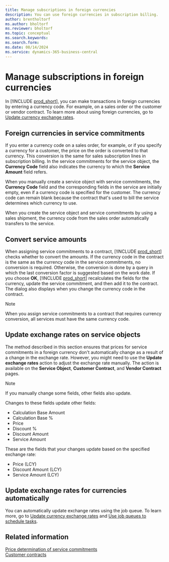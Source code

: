```yaml
---
title: Manage subscriptions in foreign currencies 
description: You can use foreign currencies in subscription billing.
author: brentholtorf
ms.author: bholtorf
ms.reviewer: bholtorf
ms.topic: conceptual
ms.search.keywords: 
ms.search.form: 
ms.date: 08/14/2024
ms.service: dynamics-365-business-central
---
```


# Manage subscriptions in foreign currencies

In [!INCLUDE [prod_short](../../includes/prod_short.md)], you can make transactions in foreign currencies by entering a currency code. For example, on a sales order or the customer or vendor contract. To learn more about using foreign currencies, go to [Update currency exchange rates](../../finance-how-update-currencies.md).

## Foreign currencies in service commitments

If you enter a currency code on a sales order, for example, or if you specify a currency for a customer, the price on the order is converted to that currency. This conversion is the same for sales subscription lines in subscription billing. In the service commitments for the service object, the **Currency Code** field also indicates the currency to which the **Service Amount** field refers.

When you manually create a service object with service commitments, the **Currency Code** field and the corresponding fields in the service are initially empty, even if a currency code is specified for the customer. The currency code can remain blank because the contract that's used to bill the service determines which currency to use.

When you create the service object and service commitments by using a sales shipment, the currency code from the sales order automatically transfers to the service.

## Convert service amounts

When assigning service commitments to a contract, [!INCLUDE [prod_short](../../includes/prod_short.md)] checks whether to convert the amounts. If the currency code in the contract is the same as the currency code in the service commitments, no conversion is required. Otherwise, the conversion is done by a query in which the last conversion factor is suggested based on the work date. If you choose **OK**, [!INCLUDE [prod_short](../../includes/prod_short.md)] recalculates the fields for the currency, update the service commitment, and then add it to the contract. The dialog also displays when you change the currency code in the contract.

> [!NOTE]
> When you assign service commitments to a contract that requires currency conversion, all services must have the same currency code.

## Update exchange rates on service objects

The method described in this section ensures that prices for service commitments in a foreign currency don't automatically change as a result of a change in the exchange rate. However, you might need to use the **Update exchange rates** action to adjust the exchange rate manually. The action is available on the **Service Object**, **Customer  Contract**, and **Vendor Contract** pages.

> [!NOTE]
> If you manually change some fields, other fields also update.
>
> Changes to these fields update other fields:
>
> * Calculation Base Amount
> * Calculation Base %
> * Price
> * Discount %
> * Discount Amount
> * Service Amount
>
> These are the fields that your changes update based on the specified exchange rate:
>
> * Price (LCY)
> * Discount Amount (LCY)
> * Service Amount (LCY)

## Update exchange rates for currencies automatically

You can automatically update exchange rates using the job queue. To learn more, go to [Update currency exchange rates](../../finance-how-update-currencies.md) and [Use job queues to schedule tasks](../../admin-job-queues-schedule-tasks.md).

## Related information

[Price determination of service commitments](price-calculation.md)  
[Customer contracts](../working-with-contracts/customer-contracts.md)  